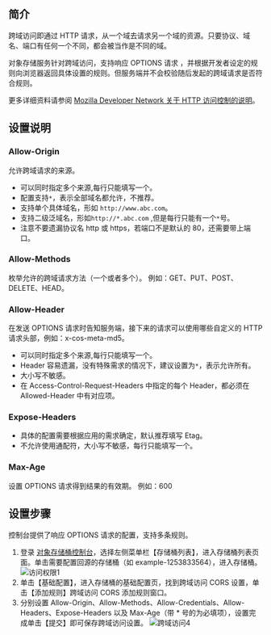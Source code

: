 ## 简介
跨域访问即通过 HTTP 请求，从一个域去请求另一个域的资源。只要协议、域名、端口有任何一个不同，都会被当作是不同的域。

对象存储服务针对跨域访问，支持响应 OPTIONS 请求 ，并根据开发者设定的规则向浏览器返回具体设置的规则。但服务端并不会校验随后发起的跨域请求是否符合规则。

更多详细资料请参阅 [Mozilla Developer Network 关于 HTTP 访问控制的说明](https://developer.mozilla.org/zh-CN/docs/Web/HTTP/Access_control_CORS)。
## 设置说明
### Allow-Origin
允许跨域请求的来源。
- 可以同时指定多个来源,每行只能填写一个。
- 配置支持`*`，表示全部域名都允许，不推荐。
- 支持单个具体域名，形如 `http://www.abc.com`。
- 支持二级泛域名，形如`http://*.abc.com` ,但是每行只能有一个`*`号。
- 注意不要遗漏协议名 http 或 https，若端口不是默认的 80，还需要带上端口。

### Allow-Methods
枚举允许的跨域请求方法（一个或者多个）。
例如：GET、PUT、POST、DELETE、HEAD。

### Allow-Header
在发送 OPTIONS 请求时告知服务端，接下来的请求可以使用哪些自定义的 HTTP 请求头部，例如：x-cos-meta-md5。
- 可以同时指定多个来源,每行只能填写一个。
- Header 容易遗漏，没有特殊需求的情况下，建议设置为`*`，表示允许所有。
- 大小写不敏感。
- 在 Access-Control-Request-Headers 中指定的每个 Header，都必须在 Allowed-Header 中有对应项。

### Expose-Headers
- 具体的配置需要根据应用的需求确定，默认推荐填写 Etag。
- 不允许使用通配符，大小写不敏感，每行只能填写一个。

### Max-Age
设置 OPTIONS 请求得到结果的有效期。
例如：600

## 设置步骤
控制台提供了响应 OPTIONS 请求的配置，支持多条规则。
1. 登录 [对象存储桶控制台](http://console.tce.fsphere.cn/cos5)，选择左侧菜单栏【存储桶列表】，进入存储桶列表页面。单击需要配置回源的存储桶（如 example-1253833564），进入存储桶。
![访问权限1](http://imgcache.tcecqpoc.fsphere.cn/image/mc.qcloudimg.com/static/img/d156619ab35a0e1195a70d0e8d8954ca/image.png)
2. 单击【基础配置】，进入存储桶的基础配置页，找到跨域访问 CORS 设置，单击【添加规则】跨域访问 CORS 添加规则窗口。
3. 分别设置 Allow-Origin、Allow-Methods、Allow-Credentials、Allow-Headers、Expose-Headers 以及 Max-Age（带 * 号的为必填项），设置完成单击【提交】即可保存跨域访问设置。
![跨域访问4](http://imgcache.tcecqpoc.fsphere.cn/image/mc.qcloudimg.com/static/img/cd78e71933314a7c2fd30ad7f0409779/image.png)
